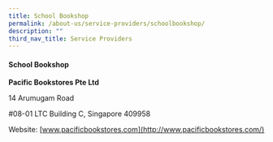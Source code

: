 ```yaml
---
title: School Bookshop
permalink: /about-us/service-providers/schoolbookshop/
description: ""
third_nav_title: Service Providers
---
```

#### **School Bookshop**


**Pacific Bookstores Pte Ltd**

14 Arumugam Road

#08-01 LTC Building C,&nbsp;Singapore 409958

Website:&nbsp;[www.pacificbookstores.com](http://www.pacificbookstores.com/)

[](http://www.pacificbookstores.com/)